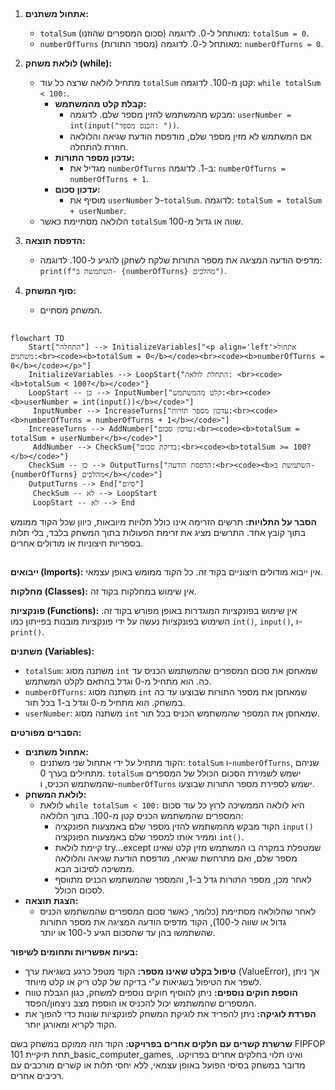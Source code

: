## <algorithm>
1. **אתחול משתנים:**
   - `totalSum` (סכום המספרים שהוזנו) מאותחל ל-0. לדוגמה: `totalSum = 0`.
   - `numberOfTurns` (מספר התורות) מאותחל ל-0. לדוגמה: `numberOfTurns = 0`.

2. **לולאת משחק (while):**
   - מתחיל לולאה שרצה כל עוד `totalSum` קטן מ-100. לדוגמה: `while totalSum < 100:`.
     - **קבלת קלט מהמשתמש:**
       - מבקש מהמשתמש להזין מספר שלם. לדוגמה: `userNumber = int(input("הכנס מספר: "))`.
       - אם המשתמש לא מזין מספר שלם, מודפסת הודעת שגיאה והלולאה חוזרת להתחלה.
     - **עדכון מספר התורות:**
       - מגדיל את `numberOfTurns` ב-1. לדוגמה: `numberOfTurns = numberOfTurns + 1`.
     - **עדכון סכום:**
       - מוסיף את `userNumber` ל-`totalSum`. לדוגמה: `totalSum = totalSum + userNumber`.
   - הלולאה מסתיימת כאשר `totalSum` שווה או גדול מ-100.

3. **הדפסת תוצאה:**
   - מדפיס הודעה המציגה את מספר התורות שלקח לשחקן להגיע ל-100. לדוגמה: `print(f"השתמשת ב- {numberOfTurns} מהלכים")`.

4. **סוף המשחק:**
   - המשחק מסתיים.

## <mermaid>
```mermaid
flowchart TD
    Start["התחלה"] --> InitializeVariables["<p align='left'>אתחול משתנים:<br><code><b>totalSum = 0</b></code><br><code><b>numberOfTurns = 0</b></code></p>"]
    InitializeVariables --> LoopStart{"התחלת לולאה: <br><code><b>totalSum < 100?</b></code>"}
    LoopStart -- כן --> InputNumber["קלט מהמשתמש:<br><code><b>userNumber = int(input())</b></code>"]
     InputNumber --> IncreaseTurns["עדכון מספר תורות:<br><code><b>numberOfTurns = numberOfTurns + 1</b></code>"]
    IncreaseTurns --> AddNumber["עדכון סכום:<br><code><b>totalSum = totalSum + userNumber</b></code>"]
     AddNumber --> CheckSum{"בדיקת סכום:<br><code><b>totalSum >= 100?</b></code>"}
    CheckSum -- כן --> OutputTurns["הדפסת הודעה:<br><code><b>השתמשת ב- {numberOfTurns} מהלכים</b></code>"]
    OutputTurns --> End["סיום"]
     CheckSum -- לא --> LoopStart
     LoopStart -- לא --> End
```
**הסבר על התלויות:**
תרשים הזרימה אינו כולל תלויות מיובאות, כיוון שכל הקוד ממומש בתוך קובץ אחד. התרשים מציג את זרימת הפעולות בתוך המשחק בלבד, בלי תלות בספריות חיצוניות או מודולים אחרים.

## <explanation>
**ייבואים (Imports):**
אין ייבוא מודולים חיצוניים בקוד זה. כל הקוד ממומש באופן עצמאי.

**מחלקות (Classes):**
אין שימוש במחלקות בקוד זה.

**פונקציות (Functions):**
אין שימוש בפונקציות המוגדרות באופן מפורש בקוד זה. השימוש בפונקציות נעשה על ידי פונקציות מובנות בפייתון כמו `int()`, `input()`, ו-`print()`.

**משתנים (Variables):**
- `totalSum`: משתנה מסוג `int` שמאחסן את סכום המספרים שהמשתמש הכניס עד כה. הוא מתחיל מ-0 וגדל בהתאם לקלט המשתמש.
- `numberOfTurns`: משתנה מסוג `int` שמאחסן את מספר התורות שבוצעו עד כה במשחק. הוא מתחיל מ-0 וגדל ב-1 בכל תור.
- `userNumber`: משתנה מסוג `int` שמאחסן את המספר שהמשתמש הכניס בכל תור.

**הסברים מפורטים:**
- **אתחול משתנים:**
   - הקוד מתחיל על ידי אתחול שני משתנים: `totalSum` ו-`numberOfTurns`, שניהם מתחילים בערך 0. `totalSum` ישמש לשמירת הסכום הכולל של המספרים שהמשתמש הכניס, ו-`numberOfTurns` ישמש לספירת מספר התורות שבוצעו.
- **לולאת המשחק:**
   - לולאת `while totalSum < 100:` היא לולאה הממשיכה לרוץ כל עוד סכום המספרים שהמשתמש הכניס קטן מ-100. בתוך הלולאה:
     - הקוד מבקש מהמשתמש להזין מספר שלם באמצעות הפונקציה `input()` וממיר אותו למספר שלם באמצעות הפונקציה `int()`.
     - קיימת לולאת try...except שמטפלת במקרה בו המשתמש מזין קלט שאינו מספר שלם, ואם מתרחשת שגיאה, מודפסת הודעת שגיאה והלולאה ממשיכה לסיבוב הבא.
     - לאחר מכן, מספר התורות גדל ב-1, והמספר שהמשתמש הכניס מתווסף לסכום הכולל.
- **הצגת תוצאה:**
   - לאחר שהלולאה מסתיימת (כלומר, כאשר סכום המספרים שהמשתמש הכניס גדול או שווה ל-100), הקוד מדפיס הודעה המציגה את מספר התורות שהשתמשו בהן עד שהסכום הגיע ל-100 או יותר.

**בעיות אפשריות ותחומים לשיפור:**
- **טיפול בקלט שאינו מספר:** הקוד מטפל כרגע בשגיאת ערך (ValueError), אך ניתן לשפר את הטיפול בשגיאות ע"י בדיקה של קלט ריק או קלט מיוחד.
- **הוספת חוקים נוספים:** ניתן להוסיף חוקים נוספים למשחק, כגון הגבלת טווח המספרים שהמשתמש יכול להכניס או הוספת מצב ניצחון/הפסד.
- **הפרדת לוגיקה:** ניתן להפריד את לוגיקת המשחק לפונקציות שונות כדי להפוך את הקוד לקריא ומאורגן יותר.

**שרשרת קשרים עם חלקים אחרים בפרויקט:**
הקוד הזה ממוקם במשחק בשם FIPFOP תחת תיקיית 101_basic_computer_games, ואינו תלוי בחלקים אחרים בפרויקט. מדובר במשחק בסיסי הפועל באופן עצמאי, ללא יחסי תלות או קשרים מורכבים עם רכיבים אחרים.